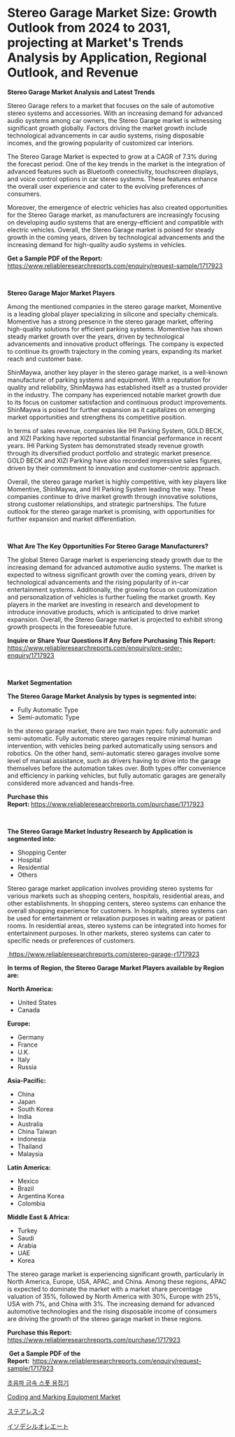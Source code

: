 <p><h1>Stereo Garage Market Size: Growth Outlook from 2024 to 2031, projecting at Market's Trends Analysis by Application, Regional Outlook, and Revenue</h1></p><p><strong>Stereo Garage Market Analysis and Latest Trends</strong></p>
<p><p>Stereo Garage refers to a market that focuses on the sale of automotive stereo systems and accessories. With an increasing demand for advanced audio systems among car owners, the Stereo Garage market is witnessing significant growth globally. Factors driving the market growth include technological advancements in car audio systems, rising disposable incomes, and the growing popularity of customized car interiors.</p><p>The Stereo Garage Market is expected to grow at a CAGR of 7.3% during the forecast period. One of the key trends in the market is the integration of advanced features such as Bluetooth connectivity, touchscreen displays, and voice control options in car stereo systems. These features enhance the overall user experience and cater to the evolving preferences of consumers.</p><p>Moreover, the emergence of electric vehicles has also created opportunities for the Stereo Garage market, as manufacturers are increasingly focusing on developing audio systems that are energy-efficient and compatible with electric vehicles. Overall, the Stereo Garage market is poised for steady growth in the coming years, driven by technological advancements and the increasing demand for high-quality audio systems in vehicles.</p></p>
<p><strong>Get a Sample PDF of the Report:&nbsp;</strong> <a href="https://www.reliableresearchreports.com/enquiry/request-sample/1717923">https://www.reliableresearchreports.com/enquiry/request-sample/1717923</a></p>
<p>&nbsp;</p>
<p><strong>Stereo Garage Major Market Players</strong></p>
<p><p>Among the mentioned companies in the stereo garage market, Momentive is a leading global player specializing in silicone and specialty chemicals. Momentive has a strong presence in the stereo garage market, offering high-quality solutions for efficient parking systems. Momentive has shown steady market growth over the years, driven by technological advancements and innovative product offerings. The company is expected to continue its growth trajectory in the coming years, expanding its market reach and customer base.</p><p>ShinMaywa, another key player in the stereo garage market, is a well-known manufacturer of parking systems and equipment. With a reputation for quality and reliability, ShinMaywa has established itself as a trusted provider in the industry. The company has experienced notable market growth due to its focus on customer satisfaction and continuous product improvements. ShinMaywa is poised for further expansion as it capitalizes on emerging market opportunities and strengthens its competitive position.</p><p>In terms of sales revenue, companies like IHI Parking System, GOLD BECK, and XIZI Parking have reported substantial financial performance in recent years. IHI Parking System has demonstrated steady revenue growth through its diversified product portfolio and strategic market presence. GOLD BECK and XIZI Parking have also recorded impressive sales figures, driven by their commitment to innovation and customer-centric approach.</p><p>Overall, the stereo garage market is highly competitive, with key players like Momentive, ShinMaywa, and IHI Parking System leading the way. These companies continue to drive market growth through innovative solutions, strong customer relationships, and strategic partnerships. The future outlook for the stereo garage market is promising, with opportunities for further expansion and market differentiation.</p></p>
<p>&nbsp;</p>
<p><strong>What Are The Key Opportunities For Stereo Garage Manufacturers?</strong></p>
<p><p>The global Stereo Garage market is experiencing steady growth due to the increasing demand for advanced automotive audio systems. The market is expected to witness significant growth over the coming years, driven by technological advancements and the rising popularity of in-car entertainment systems. Additionally, the growing focus on customization and personalization of vehicles is further fueling the market growth. Key players in the market are investing in research and development to introduce innovative products, which is anticipated to drive market expansion. Overall, the Stereo Garage market is projected to exhibit strong growth prospects in the foreseeable future.</p></p>
<p><strong>Inquire or Share Your Questions If Any Before Purchasing This Report:</strong> <a href="https://www.reliableresearchreports.com/enquiry/pre-order-enquiry/1717923">https://www.reliableresearchreports.com/enquiry/pre-order-enquiry/1717923</a></p>
<p>&nbsp;</p>
<p><strong>Market Segmentation</strong></p>
<p><strong>The Stereo Garage Market Analysis by types is segmented into:</strong></p>
<p><ul><li>Fully Automatic Type</li><li>Semi-automatic Type</li></ul></p>
<p><p>In the stereo garage market, there are two main types: fully automatic and semi-automatic. Fully automatic stereo garages require minimal human intervention, with vehicles being parked automatically using sensors and robotics. On the other hand, semi-automatic stereo garages involve some level of manual assistance, such as drivers having to drive into the garage themselves before the automation takes over. Both types offer convenience and efficiency in parking vehicles, but fully automatic garages are generally considered more advanced and hands-free.</p></p>
<p><strong>Purchase this Report:&nbsp;</strong><a href="https://www.reliableresearchreports.com/purchase/1717923">https://www.reliableresearchreports.com/purchase/1717923</a></p>
<p>&nbsp;</p>
<p><strong>The Stereo Garage Market Industry Research by Application is segmented into:</strong></p>
<p><ul><li>Shopping Center</li><li>Hospital</li><li>Residential</li><li>Others</li></ul></p>
<p><p>Stereo garage market application involves providing stereo systems for various markets such as shopping centers, hospitals, residential areas, and other establishments. In shopping centers, stereo systems can enhance the overall shopping experience for customers. In hospitals, stereo systems can be used for entertainment or relaxation purposes in waiting areas or patient rooms. In residential areas, stereo systems can be integrated into homes for entertainment purposes. In other markets, stereo systems can cater to specific needs or preferences of customers.</p></p>
<p><a href="https://www.reliableresearchreports.com/stereo-garage-r1717923">&nbsp;https://www.reliableresearchreports.com/stereo-garage-r1717923</a></p>
<p><strong>In terms of Region, the Stereo Garage Market Players available by Region are:</strong></p>
<p>
    <p> <strong> North America: </strong>
        <ul>
            <li>United States</li>
            <li>Canada</li>
        </ul>
        </p> 
    <p> <strong> Europe: </strong>
        <ul>
            <li>Germany</li>
            <li>France</li>
            <li>U.K.</li>
            <li>Italy</li>
            <li>Russia</li>
        </ul>
        </p> 
    <p> <strong> Asia-Pacific: </strong>
        <ul>
            <li>China</li>
            <li>Japan</li>
            <li>South Korea</li>
            <li>India</li>
            <li>Australia</li>
            <li>China Taiwan</li>
            <li>Indonesia</li>
            <li>Thailand</li>
            <li>Malaysia</li>
        </ul>
        </p> 
    <p> <strong> Latin America: </strong>
        <ul>
            <li>Mexico</li>
            <li>Brazil</li>
            <li>Argentina Korea</li>
            <li>Colombia</li>
        </ul>
        </p> 
    <p> <strong> Middle East & Africa: </strong>
        <ul>
            <li>Turkey</li>
            <li>Saudi</li>
            <li>Arabia</li>
            <li>UAE</li>
            <li>Korea</li>
        </ul>
    </p>
    </p>
<p><p>The stereo garage market is experiencing significant growth, particularly in North America, Europe, USA, APAC, and China. Among these regions, APAC is expected to dominate the market with a market share percentage valuation of 35%, followed by North America with 30%, Europe with 25%, USA with 7%, and China with 3%. The increasing demand for advanced automotive technologies and the rising disposable income of consumers are driving the growth of the stereo garage market in these regions.</p></p>
<p><strong>Purchase this Report: </strong><a href="https://www.reliableresearchreports.com/purchase/1717923">https://www.reliableresearchreports.com/purchase/1717923</a></p>
<p>&nbsp;<strong>Get a Sample PDF of the Report:&nbsp;&nbsp;</strong><a href="https://www.reliableresearchreports.com/enquiry/request-sample/1717923">https://www.reliableresearchreports.com/enquiry/request-sample/1717923</a></p>
<p><strong></strong></p>
<p><p><a href="https://github.com/airdroplover110/Market-Research-Report-List-1/blob/main/6783878166012.md">초음파 금속 스폿 용접기</a></p><p><a href="https://github.com/LeilaniWyman2021/Market-Research-Report-List-1/blob/main/coding-and-marking-equipment-market.md">Coding and Marking Equipment Market</a></p><p><a href="https://github.com/laurenreichert/Market-Research-Report-List-2/blob/main/5396509155356.md">ステアレス-2</a></p><p><a href="https://github.com/RodHoppe07/Market-Research-Report-List-2/blob/main/5548157155357.md">イソデシルオレエート</a></p></p>